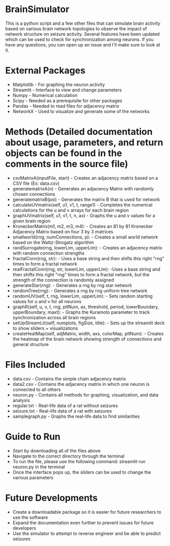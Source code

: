 # BrainSimulator
This is a python script and a few other files that can simulate brain activity based on various brain network topologies to observe the impact of network structure on seizure activity. Several features have been updated which can be used to check for synchronization among neurons. If you have any questions, you can open up an issue and I'll make sure to look at it.

# External Packages
- Matplotlib - For graphing the neuron activity
- Streamlit - Interface to view and change parameters
- Numpy - Numerical calculation
- Scipy - Needed as a prerequisite for other packages
- Pandas - Needed to read files for adjacency matrix
- NetworkX - Used to visualize and generate some of the networks

# Methods (Detailed documentation about usage, parameters, and return objects can be found in the comments in the source file)
- csvMatrixA(inputFile, start) - Creates an adjacency matrix based on a CSV file (Ex: data.csv)
- generatematrixA(n) - Generates an adjacency Matrix with randomly chosen connections
- generatematrixB(psi) - Generates the matrix B that is used for network 
- calculateUVmatrix(self, u1, v1, t, range1) - Completes the numerical calculations for the u and v arrays for each brain region
- graphUVmatrix(self, u1, v1, t, n, ax) - Graphs the u and v values for a given brain region
- KroneckerMatrix(m1, m2, m3, m4): - Creates an 81 by 81 Kronecker Adjacency Matrix based on four 3 by 3 matrices
- smallworld(rng, numConnections, p): - Creates a small world network based on the Wattz-Strogatz algorithm 
- randSurrogate(rng, lowerLim, upperLim): - Creates an adjacency matrix with random connection strengths
- fractalConn(rng, str): - Uses a base string and then shifts this right "rng" times to form a fractal network
- realFractalConn(rng, str, lowerLim, upperLim): -Uses a base string and then shifts this right "rng" times to form a fractal network, but the strength of the connection is randomly assigned
- generateStar(rng): - Generates a rng by rng star network
- randomTree(rng): - Generates a rng by rng uniform tree network
- randomUV(self, t, rng, lowerLim, upperLim): - Sets random starting values for u and v for all neurons
- graphR(self, u, v, t, rng, pltNum, ax, threshold, period, lowerBoundary, upperBoundary, maxt): - Graphs the Kuramoto parameter to track synchronization across all brain regions
- setUpStreamLit(self, numplots, figSize, title): - Sets up the streamlit deck to show sliders + visualizations
- createHeatMap(self, adjMatrix, width, axs, colorMap, pltNum): - Creates the heatmap of the brain network showing strength of connections and general structure
# Files Included 
- data.csv - Contains the simple chain adjacency matrix
- data2.csv - Contains the adjacency matrix in which one neuron is connected to all others
- neuron.py - Contains all methods for graphing, visualization, and data analysis
- regular.txt - Real-life data of a rat without seizures
- seizure.txt - Real-life data of a rat with seizures
- samplegraph.py - Graphs the real-life data to find similarities

# Guide to Run
- Start by downloading all of the files above
- Navigate to the correct directory through the terminal
- To run the file, please use the following command: streamlit run neuron.py in the terminal
- Once the interface pops up, the sliders can be used to change the various parameters

# Future Developments
- Create a downloadable package so it is easier for future researchers to use the software
- Expand the documentation even further to prevent issues for future developers
- Use the simulator to attempt to reverse engineer and be able to predict seizures
